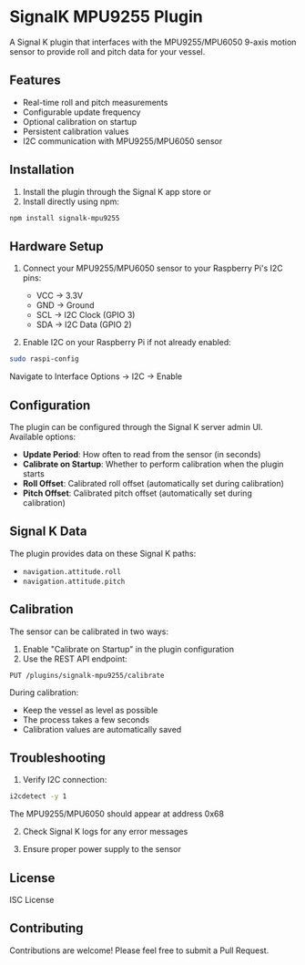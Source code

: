 # SignalK MPU9255 Plugin

A Signal K plugin that interfaces with the MPU9255/MPU6050 9-axis motion sensor to provide roll and pitch data for your vessel.

## Features

- Real-time roll and pitch measurements
- Configurable update frequency
- Optional calibration on startup
- Persistent calibration values
- I2C communication with MPU9255/MPU6050 sensor

## Installation

1. Install the plugin through the Signal K app store or
2. Install directly using npm:
```bash
npm install signalk-mpu9255
```

## Hardware Setup

1. Connect your MPU9255/MPU6050 sensor to your Raspberry Pi's I2C pins:
   - VCC → 3.3V
   - GND → Ground
   - SCL → I2C Clock (GPIO 3)
   - SDA → I2C Data (GPIO 2)

2. Enable I2C on your Raspberry Pi if not already enabled:
```bash
sudo raspi-config
```
Navigate to Interface Options → I2C → Enable

## Configuration

The plugin can be configured through the Signal K server admin UI. Available options:

- **Update Period**: How often to read from the sensor (in seconds)
- **Calibrate on Startup**: Whether to perform calibration when the plugin starts
- **Roll Offset**: Calibrated roll offset (automatically set during calibration)
- **Pitch Offset**: Calibrated pitch offset (automatically set during calibration)

## Signal K Data

The plugin provides data on these Signal K paths:

- `navigation.attitude.roll`
- `navigation.attitude.pitch`

## Calibration

The sensor can be calibrated in two ways:

1. Enable "Calibrate on Startup" in the plugin configuration
2. Use the REST API endpoint: 
```
PUT /plugins/signalk-mpu9255/calibrate
```

During calibration:
- Keep the vessel as level as possible
- The process takes a few seconds
- Calibration values are automatically saved

## Troubleshooting

1. Verify I2C connection:
```bash
i2cdetect -y 1
```
The MPU9255/MPU6050 should appear at address 0x68

2. Check Signal K logs for any error messages

3. Ensure proper power supply to the sensor

## License

ISC License

## Contributing

Contributions are welcome! Please feel free to submit a Pull Request.